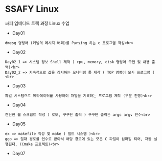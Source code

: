 # SSAFY Linux 

싸피 임베디드 트랙 과정 Linux 수업

- Day01
```
dmesg 명령어 (커널의 메시지 버퍼)를 Parsing 하는 c 프로그램 작성<br>
```
- Day02
```
Day02_1 => 시스템 정보 Shell 제작 ( cpu, memory, disk 명령어 구현 및 내용 출력)<br>
Day02_2 => 지속적으로 값을 감시하는 모니터링 툴 제작 ( TOP 명렁어 모사 프로그램 )<br>
```
- Day03
```
파일 시스템으로 메타데이터를 사용하여 파일을 기록하는 프로그램 제작 (부분 진행)<br>
```
- Day04
```
간단한 쉘 스크립트 작성 ( 로또, 구구단 출력 ) 구구단 출력은 argc argv 인수<br>
```
- Day05
```
ex => makefile 작성 및 make ( 빌드 시스템 )<br>
ggo => 절대 경로를 인수로 받아서 해당 경로에 있는 모든 C 파일이 컴파일 되어, 자동 실행된다. (Cmake 프로젝트)<br>
```
- Day07
```

```